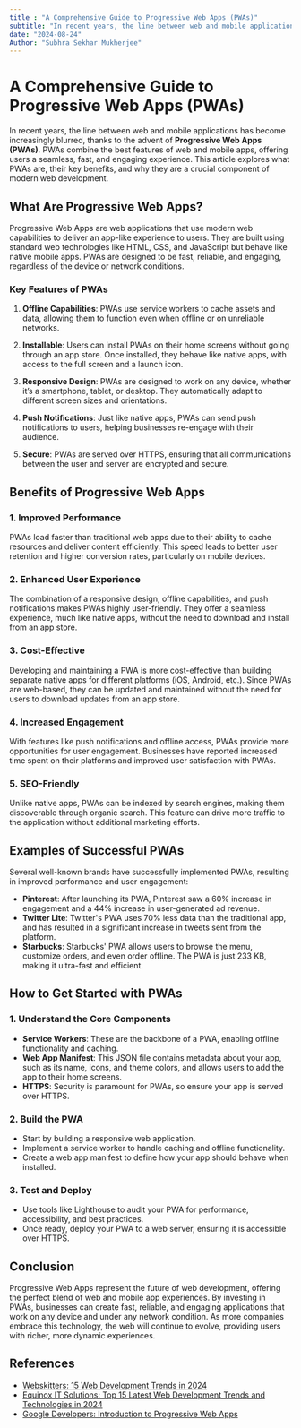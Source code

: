 ```yaml
---
title : "A Comprehensive Guide to Progressive Web Apps (PWAs)"
subtitle: "In recent years, the line between web and mobile applications has become increasingly blurred, thanks to the advent of **Progressive Web Apps (PWAs)**. PWAs combine the best features of web and mobile apps, offering users a seamless, fast, and engaging experience. This article explores what PWAs are, their key benefits, and why they are a crucial component of modern web development."
date: "2024-08-24"
Author: "Subhra Sekhar Mukherjee"
---
```



# A Comprehensive Guide to Progressive Web Apps (PWAs)

In recent years, the line between web and mobile applications has become increasingly blurred, thanks to the advent of **Progressive Web Apps (PWAs)**. PWAs combine the best features of web and mobile apps, offering users a seamless, fast, and engaging experience. This article explores what PWAs are, their key benefits, and why they are a crucial component of modern web development.

## What Are Progressive Web Apps?

Progressive Web Apps are web applications that use modern web capabilities to deliver an app-like experience to users. They are built using standard web technologies like HTML, CSS, and JavaScript but behave like native mobile apps. PWAs are designed to be fast, reliable, and engaging, regardless of the device or network conditions.

### Key Features of PWAs

1. **Offline Capabilities**: PWAs use service workers to cache assets and data, allowing them to function even when offline or on unreliable networks.
   
2. **Installable**: Users can install PWAs on their home screens without going through an app store. Once installed, they behave like native apps, with access to the full screen and a launch icon.

3. **Responsive Design**: PWAs are designed to work on any device, whether it’s a smartphone, tablet, or desktop. They automatically adapt to different screen sizes and orientations.

4. **Push Notifications**: Just like native apps, PWAs can send push notifications to users, helping businesses re-engage with their audience.

5. **Secure**: PWAs are served over HTTPS, ensuring that all communications between the user and server are encrypted and secure.

## Benefits of Progressive Web Apps

### 1. **Improved Performance**
PWAs load faster than traditional web apps due to their ability to cache resources and deliver content efficiently. This speed leads to better user retention and higher conversion rates, particularly on mobile devices.

### 2. **Enhanced User Experience**
The combination of a responsive design, offline capabilities, and push notifications makes PWAs highly user-friendly. They offer a seamless experience, much like native apps, without the need to download and install from an app store.

### 3. **Cost-Effective**
Developing and maintaining a PWA is more cost-effective than building separate native apps for different platforms (iOS, Android, etc.). Since PWAs are web-based, they can be updated and maintained without the need for users to download updates from an app store.

### 4. **Increased Engagement**
With features like push notifications and offline access, PWAs provide more opportunities for user engagement. Businesses have reported increased time spent on their platforms and improved user satisfaction with PWAs.

### 5. **SEO-Friendly**
Unlike native apps, PWAs can be indexed by search engines, making them discoverable through organic search. This feature can drive more traffic to the application without additional marketing efforts.

## Examples of Successful PWAs

Several well-known brands have successfully implemented PWAs, resulting in improved performance and user engagement:

- **Pinterest**: After launching its PWA, Pinterest saw a 60% increase in engagement and a 44% increase in user-generated ad revenue.
- **Twitter Lite**: Twitter's PWA uses 70% less data than the traditional app, and has resulted in a significant increase in tweets sent from the platform.
- **Starbucks**: Starbucks' PWA allows users to browse the menu, customize orders, and even order offline. The PWA is just 233 KB, making it ultra-fast and efficient.

## How to Get Started with PWAs

### 1. **Understand the Core Components**
   - **Service Workers**: These are the backbone of a PWA, enabling offline functionality and caching.
   - **Web App Manifest**: This JSON file contains metadata about your app, such as its name, icons, and theme colors, and allows users to add the app to their home screens.
   - **HTTPS**: Security is paramount for PWAs, so ensure your app is served over HTTPS.

### 2. **Build the PWA**
   - Start by building a responsive web application.
   - Implement a service worker to handle caching and offline functionality.
   - Create a web app manifest to define how your app should behave when installed.

### 3. **Test and Deploy**
   - Use tools like Lighthouse to audit your PWA for performance, accessibility, and best practices.
   - Once ready, deploy your PWA to a web server, ensuring it is accessible over HTTPS.

## Conclusion

Progressive Web Apps represent the future of web development, offering the perfect blend of web and mobile app experiences. By investing in PWAs, businesses can create fast, reliable, and engaging applications that work on any device and under any network condition. As more companies embrace this technology, the web will continue to evolve, providing users with richer, more dynamic experiences.

## References

- [Webskitters: 15 Web Development Trends in 2024](https://www.webskitters.com)
- [Equinox IT Solutions: Top 15 Latest Web Development Trends and Technologies in 2024](https://www.equinoxitsol.com)
- [Google Developers: Introduction to Progressive Web Apps](https://developers.google.com/web/progressive-web-apps)

